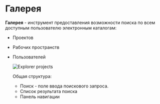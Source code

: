 # Галерея

**Галерея** - инструмент предоставления возможности поиска по всем доступным пользователю электронным каталогам:

- Проектов
- Рабочих пространств
- Пользователей

  ![Explorer projects](/images/common/explorer_projects.png)

  Общая структура:

  - Поиск - поле ввода поискового запроса.
  - Список результата поиска
  - Панель навигации
